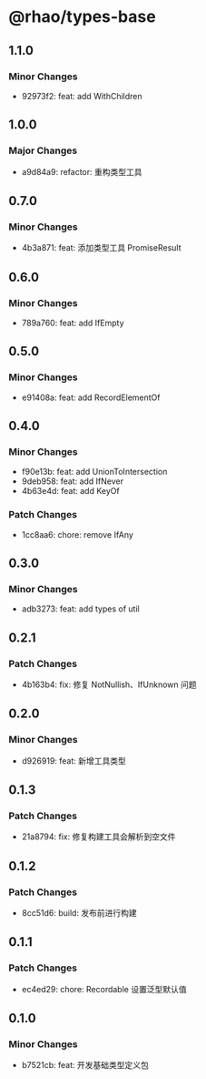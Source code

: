 # @rhao/types-base

## 1.1.0

### Minor Changes

- 92973f2: feat: add WithChildren

## 1.0.0

### Major Changes

- a9d84a9: refactor: 重构类型工具

## 0.7.0

### Minor Changes

- 4b3a871: feat: 添加类型工具 PromiseResult

## 0.6.0

### Minor Changes

- 789a760: feat: add IfEmpty

## 0.5.0

### Minor Changes

- e91408a: feat: add RecordElementOf

## 0.4.0

### Minor Changes

- f90e13b: feat: add UnionToIntersection
- 9deb958: feat: add IfNever
- 4b63e4d: feat: add KeyOf

### Patch Changes

- 1cc8aa6: chore: remove IfAny

## 0.3.0

### Minor Changes

- adb3273: feat: add types of util

## 0.2.1

### Patch Changes

- 4b163b4: fix: 修复 NotNullish、IfUnknown 问题

## 0.2.0

### Minor Changes

- d926919: feat: 新增工具类型

## 0.1.3

### Patch Changes

- 21a8794: fix: 修复构建工具会解析到空文件

## 0.1.2

### Patch Changes

- 8cc51d6: build: 发布前进行构建

## 0.1.1

### Patch Changes

- ec4ed29: chore: Recordable 设置泛型默认值

## 0.1.0

### Minor Changes

- b7521cb: feat: 开发基础类型定义包
